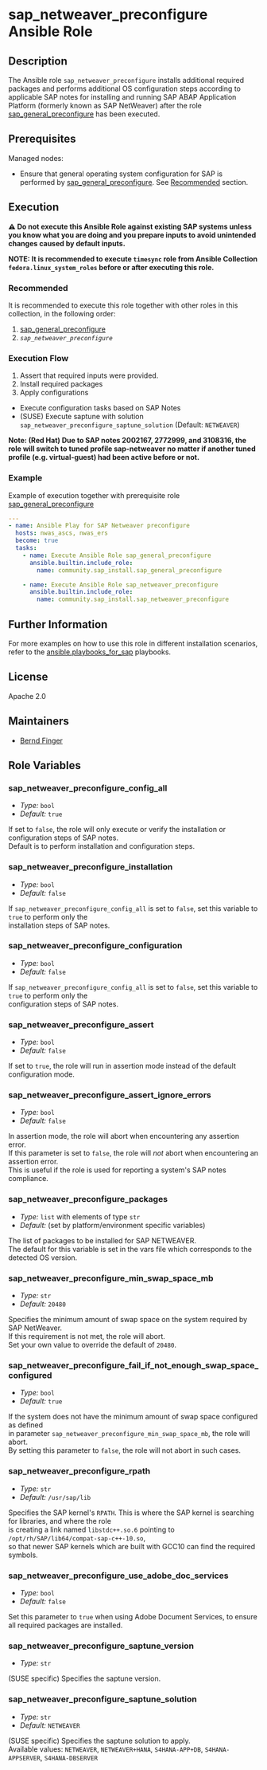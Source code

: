 <!-- BEGIN Title -->
# sap_netweaver_preconfigure Ansible Role
<!-- END Title -->

## Description
<!-- BEGIN Description -->
The Ansible role `sap_netweaver_preconfigure` installs additional required packages and performs additional OS configuration steps according to applicable SAP notes for installing and running SAP ABAP Application Platform (formerly known as SAP NetWeaver) after the role [sap_general_preconfigure](https://github.com/sap-linuxlab/community.sap_install/tree/main/roles/sap_general_preconfigure) has been executed.
<!-- END Description -->

<!-- BEGIN Dependencies -->
<!-- END Dependencies -->

<!-- BEGIN Prerequisites -->
## Prerequisites
Managed nodes:
- Ensure that general operating system configuration for SAP is performed by [sap_general_preconfigure](https://github.com/sap-linuxlab/community.sap_install/tree/main/roles/sap_general_preconfigure). See [Recommended](#recommended) section.
<!-- END Prerequisites -->

## Execution
<!-- BEGIN Execution -->
**:warning: Do not execute this Ansible Role against existing SAP systems unless you know what you are doing and you prepare inputs to avoid unintended changes caused by default inputs.**

**NOTE: It is recommended to execute `timesync` role from Ansible Collection `fedora.linux_system_roles` before or after executing this role.**
<!-- END Execution -->

<!-- BEGIN Execution Recommended -->
### Recommended
It is recommended to execute this role together with other roles in this collection, in the following order:</br>
1. [sap_general_preconfigure](https://github.com/sap-linuxlab/community.sap_install/tree/main/roles/sap_general_preconfigure)
2. *`sap_netweaver_preconfigure`*
<!-- END Execution Recommended -->

### Execution Flow
<!-- BEGIN Execution Flow -->
1. Assert that required inputs were provided.
2. Install required packages
3. Apply configurations
  - Execute configuration tasks based on SAP Notes
  - (SUSE) Execute saptune with solution `sap_netweaver_preconfigure_saptune_solution` (Default: `NETWEAVER`)

**Note: (Red Hat) Due to SAP notes 2002167, 2772999, and 3108316, the role will switch to tuned profile sap-netweaver no matter if another tuned profile (e.g. virtual-guest) had been active before or not.**
<!-- END Execution Flow -->

### Example
<!-- BEGIN Execution Example -->
Example of execution together with prerequisite role [sap_general_preconfigure](https://github.com/sap-linuxlab/community.sap_install/tree/main/roles/sap_general_preconfigure)
```yaml
---
- name: Ansible Play for SAP Netweaver preconfigure
  hosts: nwas_ascs, nwas_ers
  become: true
  tasks:
    - name: Execute Ansible Role sap_general_preconfigure
      ansible.builtin.include_role:
        name: community.sap_install.sap_general_preconfigure

    - name: Execute Ansible Role sap_netweaver_preconfigure
      ansible.builtin.include_role:
        name: community.sap_install.sap_netweaver_preconfigure
```
<!-- END Execution Example -->

<!-- BEGIN Role Tags -->
<!-- END Role Tags -->

<!-- BEGIN Further Information -->
## Further Information
For more examples on how to use this role in different installation scenarios, refer to the [ansible.playbooks_for_sap](https://github.com/sap-linuxlab/ansible.playbooks_for_sap) playbooks.
<!-- END Further Information -->

## License
<!-- BEGIN License -->
Apache 2.0
<!-- END License -->

## Maintainers
<!-- BEGIN Maintainers -->
- [Bernd Finger](https://github.com/berndfinger)
<!-- END Maintainers -->

## Role Variables
<!-- BEGIN Role Variables -->
### sap_netweaver_preconfigure_config_all
- _Type:_ `bool`
- _Default:_ `true`

If set to `false`, the role will only execute or verify the installation or configuration steps of SAP notes.<br>
Default is to perform installation and configuration steps.<br>

### sap_netweaver_preconfigure_installation
- _Type:_ `bool`
- _Default:_ `false`

If `sap_netweaver_preconfigure_config_all` is set to `false`, set this variable to `true` to perform only the<br>
installation steps of SAP notes.<br>

### sap_netweaver_preconfigure_configuration
- _Type:_ `bool`
- _Default:_ `false`

If `sap_netweaver_preconfigure_config_all` is set to `false`, set this variable to `true` to perform only the<br>
configuration steps of SAP notes.<br>

### sap_netweaver_preconfigure_assert
- _Type:_ `bool`
- _Default:_ `false`

If set to `true`, the role will run in assertion mode instead of the default configuration mode.<br>

### sap_netweaver_preconfigure_assert_ignore_errors
- _Type:_ `bool`
- _Default:_ `false`

In assertion mode, the role will abort when encountering any assertion error.<br>
If this parameter is set to `false`, the role will *not* abort when encountering an assertion error.<br>
This is useful if the role is used for reporting a system's SAP notes compliance.<br>

### sap_netweaver_preconfigure_packages
- _Type:_ `list` with elements of type `str`
- _Default:_ (set by platform/environment specific variables)

The list of packages to be installed for SAP NETWEAVER.<br>
The default for this variable is set in the vars file which corresponds to the detected OS version.<br>

### sap_netweaver_preconfigure_min_swap_space_mb
- _Type:_ `str`
- _Default:_ `20480`

Specifies the minimum amount of swap space on the system required by SAP NetWeaver.<br>
If this requirement is not met, the role will abort.<br>
Set your own value to override the default of `20480`.<br>

### sap_netweaver_preconfigure_fail_if_not_enough_swap_space_configured
- _Type:_ `bool`
- _Default:_ `true`

If the system does not have the minimum amount of swap space configured as defined<br>
in parameter `sap_netweaver_preconfigure_min_swap_space_mb`, the role will abort.<br>
By setting this parameter to `false`, the role will not abort in such cases.<br>

### sap_netweaver_preconfigure_rpath
- _Type:_ `str`
- _Default:_ `/usr/sap/lib`

Specifies the SAP kernel's `RPATH`. This is where the SAP kernel is searching for libraries, and where the role<br>
is creating a link named `libstdc++.so.6` pointing to `/opt/rh/SAP/lib64/compat-sap-c++-10.so`,<br>
so that newer SAP kernels which are built with GCC10 can find the required symbols.<br>

### sap_netweaver_preconfigure_use_adobe_doc_services
- _Type:_ `bool`
- _Default:_ `false`

Set this parameter to `true` when using Adobe Document Services, to ensure all required packages are installed.<br>

### sap_netweaver_preconfigure_saptune_version
- _Type:_ `str`

(SUSE specific) Specifies the saptune version.

### sap_netweaver_preconfigure_saptune_solution
- _Type:_ `str`
- _Default:_ `NETWEAVER`

(SUSE specific) Specifies the saptune solution to apply.<br>
Available values: `NETWEAVER`, `NETWEAVER+HANA`, `S4HANA-APP+DB`, `S4HANA-APPSERVER`, `S4HANA-DBSERVER`
<!-- END Role Variables -->
